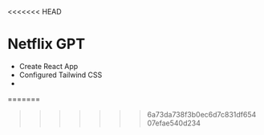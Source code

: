 <<<<<<< HEAD
# Netflix GPT 

 - Create React App
 - Configured Tailwind CSS
  - 
=======

>>>>>>> 6a73da738f3b0ec6d7c831df65407efae540d234
